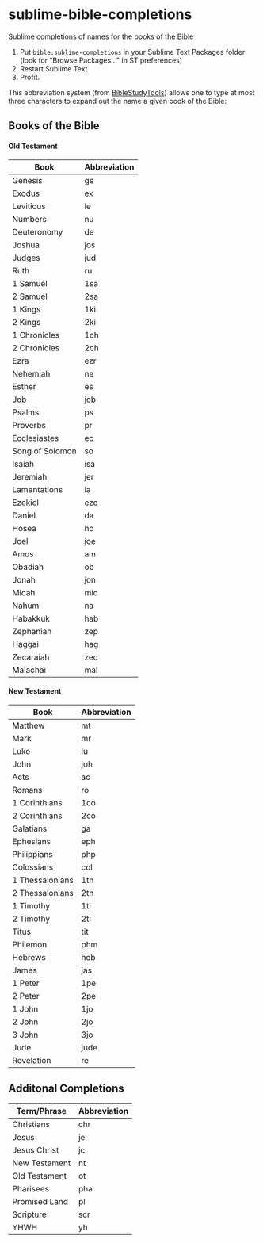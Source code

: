sublime-bible-completions
==============================

Sublime completions of names for the books of the Bible

1. Put `bible.sublime-completions` in your Sublime Text Packages folder (look for "Browse Packages..." in ST preferences)
2. Restart Sublime Text
3. Profit.

This abbreviation system (from [BibleStudyTools](http://www.biblestudytools.com/resources/abbreviation-guide.html)) allows one to type at most three characters to expand out the name a given book of the Bible:

## Books of the Bible

#### Old Testament

| Book | Abbreviation |
|------|--------------|
| Genesis | ge |
| Exodus | ex |
| Leviticus | le |
| Numbers | nu |
| Deuteronomy | de |
| Joshua | jos |
| Judges | jud |
| Ruth | ru |
| 1 Samuel | 1sa |
| 2 Samuel | 2sa |
| 1 Kings | 1ki |
| 2 Kings | 2ki |
| 1 Chronicles | 1ch |
| 2 Chronicles | 2ch |
| Ezra | ezr |
| Nehemiah | ne |
| Esther | es |
| Job | job |
| Psalms | ps |
| Proverbs | pr |
| Ecclesiastes | ec |
| Song of Solomon | so |
| Isaiah | isa |
| Jeremiah | jer |
| Lamentations | la |
| Ezekiel | eze |
| Daniel | da |
| Hosea | ho |
| Joel | joe |
| Amos | am |
| Obadiah | ob |
| Jonah | jon |
| Micah | mic |
| Nahum | na |
| Habakkuk | hab |
| Zephaniah | zep |
| Haggai | hag |
| Zecaraiah | zec |
| Malachai | mal |

#### New Testament

| Book | Abbreviation |
|------|--------------|
| Matthew | mt |
| Mark | mr |
| Luke | lu |
| John | joh |
| Acts | ac |
| Romans | ro |
| 1 Corinthians | 1co |
| 2 Corinthians | 2co |
| Galatians | ga |
| Ephesians | eph |
| Philippians | php 
| Colossians | col |
| 1 Thessalonians | 1th |
| 2 Thessalonians | 2th |
| 1 Timothy | 1ti |
| 2 Timothy | 2ti |
| Titus | tit |
| Philemon | phm |
| Hebrews | heb |
| James | jas |
| 1 Peter | 1pe |
| 2 Peter | 2pe |
| 1 John | 1jo |
| 2 John | 2jo |
| 3 John | 3jo |
| Jude | jude |
| Revelation | re |


## Additonal Completions

| Term/Phrase | Abbreviation |
|------|--------------|
| Christians | chr |
| Jesus | je |
| Jesus Christ | jc |
| New Testament | nt |
| Old Testament | ot |
| Pharisees | pha |
| Promised Land | pl |
| Scripture | scr |
| YHWH | yh |
